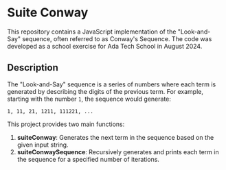 # Suite Conway

This repository contains a JavaScript implementation of the "Look-and-Say" sequence, often referred to as Conway's Sequence. The code was developed as a school exercise for Ada Tech School in August 2024.


## Description

The "Look-and-Say" sequence is a series of numbers where each term is generated by describing the digits of the previous term. For example, starting with the number `1`, the sequence would generate:

```
1, 11, 21, 1211, 111221, ...
```

This project provides two main functions:

1. **suiteConway**: Generates the next term in the sequence based on the given input string.
2. **suiteConwaySequence**: Recursively generates and prints each term in the sequence for a specified number of iterations.
